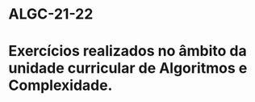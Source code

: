 # ALGC-21-22

# Exercícios realizados no âmbito da unidade curricular de Algoritmos e Complexidade.

